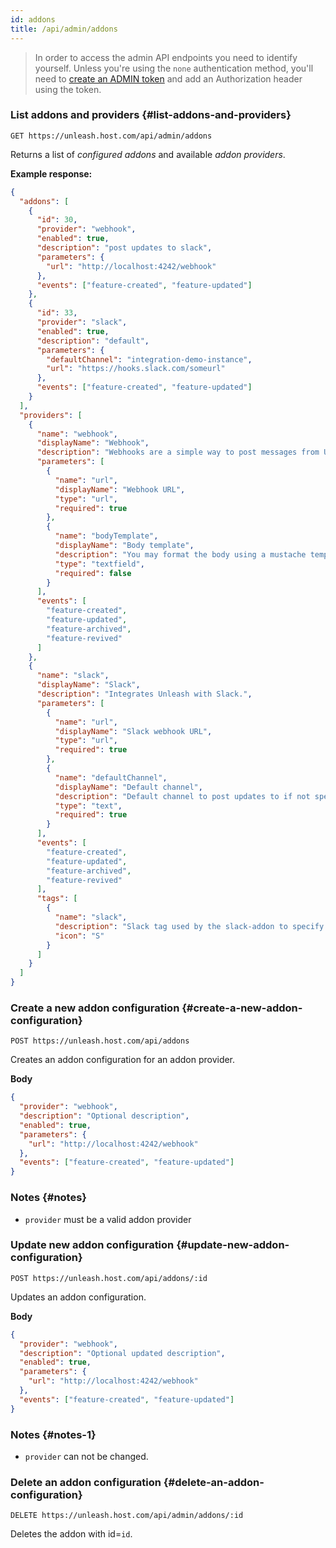```yaml
---
id: addons
title: /api/admin/addons
---
```


> In order to access the admin API endpoints you need to identify yourself. Unless you're using the `none` authentication method, you'll need to [create an ADMIN token](/user_guide/api-token) and add an Authorization header using the token.

### List addons and providers {#list-addons-and-providers}

`GET https://unleash.host.com/api/admin/addons`

Returns a list of _configured addons_ and available _addon providers_.

**Example response:**

```json
{
  "addons": [
    {
      "id": 30,
      "provider": "webhook",
      "enabled": true,
      "description": "post updates to slack",
      "parameters": {
        "url": "http://localhost:4242/webhook"
      },
      "events": ["feature-created", "feature-updated"]
    },
    {
      "id": 33,
      "provider": "slack",
      "enabled": true,
      "description": "default",
      "parameters": {
        "defaultChannel": "integration-demo-instance",
        "url": "https://hooks.slack.com/someurl"
      },
      "events": ["feature-created", "feature-updated"]
    }
  ],
  "providers": [
    {
      "name": "webhook",
      "displayName": "Webhook",
      "description": "Webhooks are a simple way to post messages from Unleash to third party services. Unleash make use of normal HTTP POST with a payload you may define yourself.",
      "parameters": [
        {
          "name": "url",
          "displayName": "Webhook URL",
          "type": "url",
          "required": true
        },
        {
          "name": "bodyTemplate",
          "displayName": "Body template",
          "description": "You may format the body using a mustache template. If you don't specify anything, the format will be similar to the /api/admin/events format",
          "type": "textfield",
          "required": false
        }
      ],
      "events": [
        "feature-created",
        "feature-updated",
        "feature-archived",
        "feature-revived"
      ]
    },
    {
      "name": "slack",
      "displayName": "Slack",
      "description": "Integrates Unleash with Slack.",
      "parameters": [
        {
          "name": "url",
          "displayName": "Slack webhook URL",
          "type": "url",
          "required": true
        },
        {
          "name": "defaultChannel",
          "displayName": "Default channel",
          "description": "Default channel to post updates to if not specified in the slack-tag",
          "type": "text",
          "required": true
        }
      ],
      "events": [
        "feature-created",
        "feature-updated",
        "feature-archived",
        "feature-revived"
      ],
      "tags": [
        {
          "name": "slack",
          "description": "Slack tag used by the slack-addon to specify the slack channel.",
          "icon": "S"
        }
      ]
    }
  ]
}
```

### Create a new addon configuration {#create-a-new-addon-configuration}

`POST https://unleash.host.com/api/addons`

Creates an addon configuration for an addon provider.

**Body**

```json
{
  "provider": "webhook",
  "description": "Optional description",
  "enabled": true,
  "parameters": {
    "url": "http://localhost:4242/webhook"
  },
  "events": ["feature-created", "feature-updated"]
}
```

### Notes {#notes}

- `provider` must be a valid addon provider

### Update new addon configuration {#update-new-addon-configuration}

`POST https://unleash.host.com/api/addons/:id`

Updates an addon configuration.

**Body**

```json
{
  "provider": "webhook",
  "description": "Optional updated description",
  "enabled": true,
  "parameters": {
    "url": "http://localhost:4242/webhook"
  },
  "events": ["feature-created", "feature-updated"]
}
```

### Notes {#notes-1}

- `provider` can not be changed.

### Delete an addon configuration {#delete-an-addon-configuration}

`DELETE https://unleash.host.com/api/admin/addons/:id`

Deletes the addon with id=`id`.
